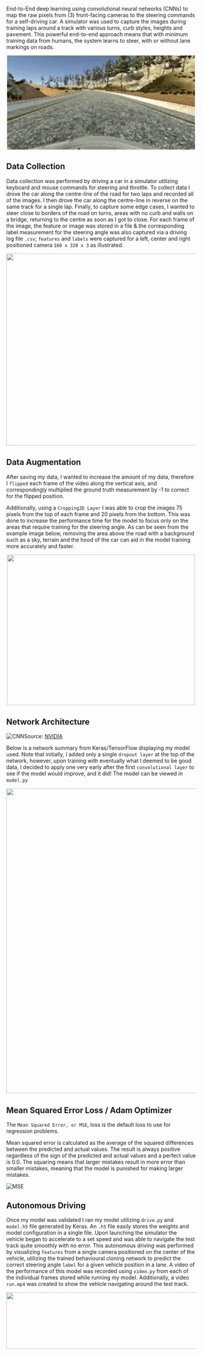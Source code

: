 
End-to-End deep learning using convolutional neural networks (CNNs) to map the raw pixels from (3) front-facing cameras to the steering commands for a self-driving car. A simulator was used to capture the images during training laps around a track with various turns, curb styles, heights and pavement. This powerful end-to-end approach means that with minimum training data from humans, the system learns to steer, with or without lane markings on roads.

<p align="center">
<img width="500" height="250" src="behavioral_cloning_gif.gif"
</p>


Data Collection
---

Data collection was performed by driving a car in a simulator utilizing keyboard and mouse commands for steering and throttle. To collect data I drove the car along the centre-line of the road for two laps and recorded all of the images. I then drove the car along the centre-line in reverse on the same track for a single lap. Finally, to capture some edge cases, I wanted to steer close to borders of the road on turns, areas with no curb and walls on a bridge, returning to the centre as soon as I got to close. For each frame of the image, the feature or image was stored in a file & the corresponding label measurement for the steering angle was also captured via a driving log file `.csv`; `features` and `labels` were captured for a left, center and right positioned camera `160 x 320 x 3`  as illustrated.    
  
<p align="center">
<img width="800" height="510" src="diagram.jpg"</p>  

Data Augmentation
---  
After saving my data, I wanted to increase the amount of my data, therefore I `flipped` each frame of the video along the vertical axis, and correspondingly multiplied the ground truth measurement by -1 to correct for the flipped position.  

Additionally, using a `Cropping2D Layer` I was able to crop the images 75 pixels from the top of each frame and 20 pixels from the bottom. This was done to increase the performance time for the model to focus only on the areas that require training for the steering angle. As can be seen from the example image below, removing the area above the road with a background such as a sky, terrain and the hood of the car can aid in the model training more accurately and faster.  

  
<p align="center">
<img width="500" height="400" src="original-image.jpg"</p>
 

Network Architecture
---    

![CNN](cnn-architecture.png)Source: [NVIDIA](https://arxiv.org/pdf/1604.07316v1.pdf)  


Below is a network summary from Keras/TensorFlow displaying my model used.  Note that initially, I added only a single `dropout layer` at the top of the network, however, upon training with eventually what I deemed to be good data, I decided to apply one very early after the first `convolutional layer` to see if the model would improve, and it did!  The model can be viewed in `model.py`  

<p align="center">
<img width="600" height="810" src="CNN_Final.jpg"</p>   
  

Mean Squared Error Loss / Adam Optimizer
---

The `Mean Squared Error, or MSE`, loss is the default loss to use for regression problems.

Mean squared error is calculated as the average of the squared differences between the predicted and actual values. The result is always positive regardless of the sign of the predicted and actual values and a perfect value is 0.0. The squaring means that larger mistakes result in more error than smaller mistakes, meaning that the model is punished for making larger mistakes.  

 

![MSE](https://github.com/silverwhere/Self-Driving-Car-Nanodegree---Udacity/blob/main/Project%204%20-%20Behavioural%20Cloning/mean_squared_error_loss.png)  


Autonomous Driving
---

Once my model was validated I ran my model utilizing `drive.py` and `model.h5` file generated by Keras.   An `.h5` file easily stores the weights and model configuration in a single file. Upon launching the simulator the vehicle began to accelerate to a set speed and was able to navigate the test track quite smoothly with no error.  This autonomous driving was performed by visualizing `features` from a single camera positioned on the center of the vehicle, utilizing the trained behavioural cloning network to predict the correct steering angle `label` for a given vehicle position in a lane.  A video of the performance of this model was recorded using `video.py` from each of the individual frames stored while running my model.  Additionally, a video `run.mp4` was created to show the vehicle navigating around the test track.    

<p align="center">
<img width="700" height="150" src="network_computed.png"</p>  
     









  
